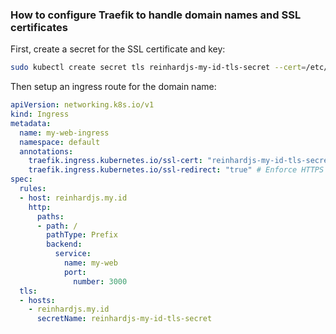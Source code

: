 ### How to configure Traefik to handle domain names and SSL certificates

First, create a secret for the SSL certificate and key:

```bash
sudo kubectl create secret tls reinhardjs-my-id-tls-secret --cert=/etc/ssl/reinhardjs.my.id.pem --key=/etc/ssl/reinhardjs.my.id.key
```

Then setup an ingress route for the domain name:

```yaml
apiVersion: networking.k8s.io/v1
kind: Ingress
metadata:
  name: my-web-ingress
  namespace: default
  annotations:
    traefik.ingress.kubernetes.io/ssl-cert: "reinhardjs-my-id-tls-secret" # Reference the secret
    traefik.ingress.kubernetes.io/ssl-redirect: "true" # Enforce HTTPS
spec:
  rules:
  - host: reinhardjs.my.id
    http:
      paths:
      - path: /
        pathType: Prefix
        backend:
          service:
            name: my-web
            port:
              number: 3000
  tls:
  - hosts:
    - reinhardjs.my.id
      secretName: reinhardjs-my-id-tls-secret
```
